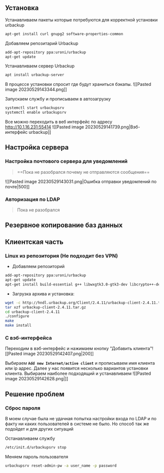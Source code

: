 ##  Установка
Устанавливаем пакеты которые потребуются для корректной установки urbackup
```bash
apt-get install curl gnupg2 software-properties-common
```

Добавляем репозитарий Urbackup
```bash
add-apt-repository ppa:uroni/urbackup
apt-get update
```

Устанавливаем сервер Urbackup
```bash
apt install urbackup-server
```

В процессе установки спросит где будут храниться бэкапы.
![[Pasted image 20230529143344.png]]

Запускаем службу и прописываем в автозагрузку
```bash
systemctl start urbackupsrv
systemctl enable urbackupsrv
```
Все можно переходить в веб интерфейс по адресу http://10.1.16.231:55414
![[Pasted image 20230529141739.png|Вэб-интерфейс urbackup]]

## Настройка сервера

### Настройка почтового сервера для уведомлений

> ==Пока не разобрался почему не отправляются сообщения== 

![[Pasted image 20230529143031.png|Ошибка отправки уведомлений по почте|500]]

### Авторизация по LDAP

> Пока не разобрался

## Резервное копирование баз данных


## Клиентская часть

### Linux из репозитория (Не подходит без VPN)

- Добавляем репозиторий
```bash
add-apt-repository ppa:uroni/urbackup
apt-get update
apt-get install build-essential g++ libwxgtk3.0-gtk3-dev libcrypto++-dev
```
- Загрузка архива и установка:
 ```bash
wget -c http://hndl.urbackup.org/Client/2.4.11/urbackup-client-2.4.11.tar.gz
tar xzf urbackup-client-2.4.11.tar.gz
cd urbackup-client-2.4.11
./configure
make
make install
```

### C вэб-интерфейса

Переходим в вэб-интерфейс и нажимаем кнопку "Добавить клиента"![[Pasted image 20230529142407.png|200]]

Выбираем **`Add new Internet/active client`** и прописываем имя клиента или ip адрес.
Далее у нас появится несколько вариантов установки клиента. Выбираем наиболее подходящий и устанавливаем
![[Pasted image 20230529142628.png|]]

## Решение проблем

### Сброс пароля

В моем случае была не удачная попытка настройки входа по LDAP и по факту ни каких пользователей в системе не было. Но способ так же подойдет и для других ситуаций

Останавливаем службу
```bash
/etc/init.d/urbackupsrv stop
```

Меняем пароль пользователя
```bash
urbackupsrv reset-admin-pw -a user_name -p password
```

